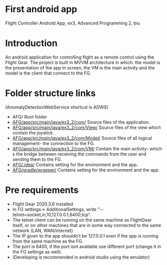 # First android app

Flight Controller Android App, ex3, Advanced Programming 2, biu

# Introduction
An android application for controlling flight as a remote control using the Flight Gear.
The project is built in MVVM architecture in which: the model is the presentation of the app in screen, the VM is the main activity and the model is the client that connect to the FG.

# Folder structure links
(AnomalyDetectionWebService shortcut is ADWS)
 * AFG/      Root folder
 * [AFG/app/src/main/java/ex3_2/com/](app/src/main/java/ex3_2/com/)  Source files of the application.
* [AFG/app/src/main/java/ex3_2/com/View/](app/src/main/java/ex3_2/com/View/)  Source files of the view which contain the joystick.
* [AFG/app/src/main/java/ex3_2/com/Model/](app/src/main/java/ex3_2/com/Model/)  Source files of all logical management- the connection to the FG.
* [AFG/app/src/main/java/ex3_2/com/VM/](app/src/main/java/ex3_2/com/VM/)  Contain the main activity- which s the bridge between receiving the commands from the user and sending them to the FG.
* [AFG/.idea/](.idea/)  Contains setting for the environment and the app.
* [AFG/gradle/wrapper/](gradle/wrapper/)  Contains setting for the environment and the app.


# Pre requirements
* Flight Gear 2020.3.6 installed
* In FG settings-> AdditionalSettings, write "--telnet=socket,in,10,127.0.0.1,6400,tcp".
* The telnet client can be running on the same machine as FlightGear itself, or on other machines that are in some way connected to the same network (LAN, WAN/internet).
* The IP given to the app shouldn't be 127.0.0.1 even if the app is running from the same machine as the FG.
* The port is 6400, if the port isnt available use different port (change it in the FG settings as well).
* (Developing is recommended in android studio using the emulator)
